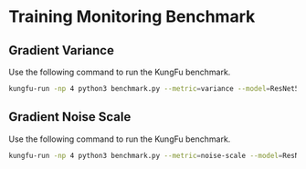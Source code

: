 # Training Monitoring Benchmark

## Gradient Variance

Use the following command to run the KungFu benchmark.

```bash
kungfu-run -np 4 python3 benchmark.py --metric=variance --model=ResNet50 --batch-size=64
```

## Gradient Noise Scale

Use the following command to run the KungFu benchmark.

```bash
kungfu-run -np 4 python3 benchmark.py --metric=noise-scale --model=ResNet50 --batch-size=64
```
